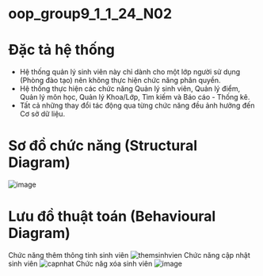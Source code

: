 
# oop_group9_1_1_24_N02
# Đặc tả hệ thống
- Hệ thống quản lý sinh viên này chỉ dành cho một lớp người sử dụng (Phòng đào tạo) nên không thực hiện chức năng phân quyền.
- Hệ thống thực hiện các chức năng Quản lý sinh viên, Quản lý điểm, Quản lý môn học, Quản lý Khoa/Lớp, Tìm kiếm và Báo cáo - Thống kê.
- Tất cả những thay đổi tác động qua từng chức năng đều ảnh hưởng đến Cơ sở dữ liệu.

# Sơ đồ chức năng (Structural Diagram)


![image](https://github.com/user-attachments/assets/03199bc3-ae69-4ec5-87ff-2dd22d9a52ba)


# Lưu đồ thuật toán (Behavioural Diagram)
Chức năng thêm thông tinh sinh viên 
![themsinhvien](https://github.com/user-attachments/assets/d2bd1dd7-3d50-48fa-bfa4-9e0be1156c1e)
Chức năng cập nhật sinh viên
![capnhat](https://github.com/user-attachments/assets/f77b09f5-0c52-4ff1-9976-7889497cde74)
Chức năg xóa sinh viên 
![image](https://github.com/user-attachments/assets/e410821b-ac63-4aab-bade-ad1ed0cc50c6)

